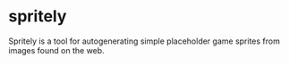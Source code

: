 spritely
========

Spritely is a tool for autogenerating simple placeholder game sprites from images found on the web. 